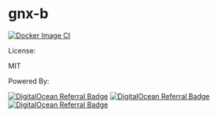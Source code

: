 # gnx-b
[![Docker Image CI](https://github.com/concept10/c5xb/actions/workflows/docker-image.yml/badge.svg)](https://github.com/concept10/c5xb/actions/workflows/docker-image.yml)



License:

MIT

Powered By:


[ghaction-img]: https://github.com/concept10/exoSCADA/actions/workflows/cppcmake.yml/badge.svg
[ghaction]: https://github.com//actions/workflows/cppcmake.yml

<a href="https://www.digitalocean.com/?refcode=9dfb86ada067&utm_campaign=Referral_Invite&utm_medium=Referral_Program&utm_source=badge"><img src="https://web-platforms.sfo2.digitaloceanspaces.com/WWW/Badge%203.svg" alt="DigitalOcean Referral Badge" /></a>
<a href="https://www.digitalocean.com/?refcode=9dfb86ada067&utm_campaign=Referral_Invite&utm_medium=Referral_Program&utm_source=badge"><img src="https://web-platforms.sfo2.cdn.digitaloceanspaces.com/WWW/Badge%201.svg" alt="DigitalOcean Referral Badge" /></a>
<a href="https://www.digitalocean.com/?refcode=9dfb86ada067&utm_campaign=Referral_Invite&utm_medium=Referral_Program&utm_source=badge"><img src="https://web-platforms.sfo2.digitaloceanspaces.com/WWW/Badge%202.svg" alt="DigitalOcean Referral Badge" /></a>
